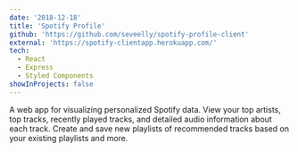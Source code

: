```yaml
---
date: '2018-12-18'
title: 'Spotify Profile'
github: 'https://github.com/seveelly/spotify-profile-client'
external: 'https://spotify-clientapp.herokuapp.com/'
tech:
  - React
  - Express
  - Styled Components
showInProjects: false
---
```


A web app for visualizing personalized Spotify data. View your top artists, top tracks, recently played tracks, and detailed audio information about each track. Create and save new playlists of recommended tracks based on your existing playlists and more.
